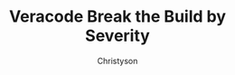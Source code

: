 ---
layout: post
repolink: "https://github.com/christyson/Veracode-Break-The-Build-By-Severity"
title: "Veracode Break the Build by Severity"
description: "This project contains three python scripts useful for working with Veracode projects in a build pipeline to break the build if any findings of a given severity or higher are found."
author: "Christyson"
author-link: "https://github.com/christyson/"
content-type: "automating_common_veracode_platform_tasks"
repo: "github"
repo_title: "Veracode Break the Build by Severity"
---
